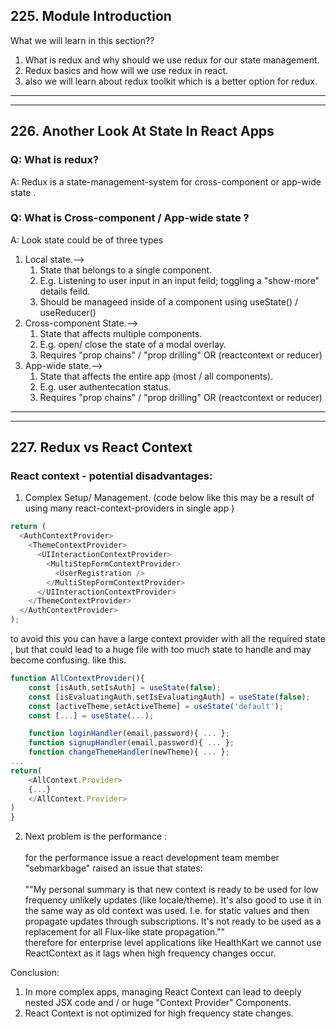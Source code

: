 ## 225. Module Introduction

What we will learn in this section??

1. What is redux and why should we use redux for our state management.
2. Redux basics and how will we use redux in react.
3. also we will learn about redux toolkit which is a better option for redux.

---

---

## 226. Another Look At State In React Apps

### Q: What is redux?

A: Redux is a state-management-system for cross-component or app-wide state .

### Q: What is Cross-component / App-wide state ?

A: Look state could be of three types

1. Local state.-->
   1. State that belongs to a single component.
   2. E.g. Listening to user input in an input feild; toggling a "show-more" details feild.
   3. Should be manageed inside of a component using useState() / useReducer()
2. Cross-component State.-->
   1. State that affects multiple components.
   2. E.g. open/ close the state of a modal overlay.
   3. Requires "prop chains" / "prop drilling" OR (reactcontext or reducer)
3. App-wide state.-->
   1. State that affects the entire app (most / all components).
   2. E.g. user authentecation status.
   3. Requires "prop chains" / "prop drilling" OR (reactcontext or reducer)

---

---

## 227. Redux vs React Context

### React context - potential disadvantages:

1. Complex Setup/ Management. (code below like this may be a result of using many react-context-providers in single app )

```js
return (
  <AuthContextProvider>
    <ThemeContextProvider>
      <UIInteractionContextProvider>
        <MultiStepFormContextProvider>
          <UserRegistration />
        </MultiStepFormContextProvider>
      </UIInteractionContextProvider>
    </ThemeContextProvider>
  </AuthContextProvider>
);
```

to avoid this you can have a large context provider with all the required state , but that could lead to a huge file with too much state to handle and may become confusing.
like this.

```js
function AllContextProvider(){
    const [isAuth,setIsAuth] = useState(false);
    const [isEvaluatingAuth,setIsEvaluatingAuth] = useState(false);
    const [activeTheme,setActiveTheme] = useState('default');
    const [...] = useState(...);

    function loginHandler(email,password){ ... };
    function signupHandler(email,password){ ... };
    function changeThemeHandler(newTheme){ ... };
...
return(
    <AllContext.Provider>
    {...}
    </AllContext.Provider>
)
}
```

2. Next problem is the performance :<br>
   <br>
   for the performance issue a react development team member "sebmarkbage" raised an issue that states:<br>
   <br>
   ""My personal summary is that new context is ready to be used for low frequency unlikely updates (like locale/theme). It's also good to use it in the same way as old context was used. I.e. for static values and then propagate updates through subscriptions. It's not ready to be used as a replacement for all Flux-like state propagation.""
   <br>
   therefore for enterprise level applications like HealthKart we cannot use ReactContext as it lags when high frequency changes occur.

Conclusion:

1. In more complex apps, managing React Context can lead to deeply nested JSX code and / or huge "Context Provider" Components.
2. React Context is not optimized for high frequency state changes.
